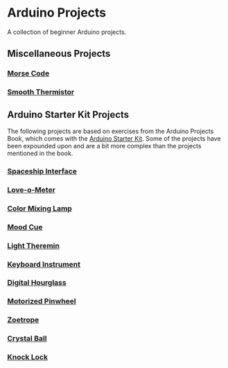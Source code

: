 # Arduino Projects

A collection of beginner Arduino projects.

## Miscellaneous Projects

### [Morse Code](MorseCode)

### [Smooth Thermistor](SmoothThermistor)

## Arduino Starter Kit Projects

The following projects are based on exercises from the Arduino Projects Book, which comes with the [Arduino Starter Kit](https://store.arduino.cc/usa/arduino-starter-kit). Some of the projects have been expounded upon and are a bit more complex than the projects mentioned in the book.

### [Spaceship Interface](SpaceshipInterface)

### [Love-o-Meter](Love-o-Meter)

### [Color Mixing Lamp](ColorMixingLamp)

### [Mood Cue](MoodCue)

### [Light Theremin](LightTheremin)

### [Keyboard Instrument](KeyboardInstrument)

### [Digital Hourglass](DigitalHourglass)

### [Motorized Pinwheel](MotorizedPinwheel)

### [Zoetrope](Zoetrope)

### [Crystal Ball](CrystalBall)

### [Knock Lock](KnockLock)